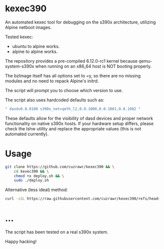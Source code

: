 # kexec390
An automated kexec tool for debugging on the s390x architecture, utilizing Alpine netboot images.

Tested kexec:
- ubuntu to alpine works.
- alpine to alpine works.

The repository provides a pre-compiled 6.12.0-rc1 kernel because qemu-system-s390x when running on an x86_64 host is NOT booting properly.

The bzImage itself has all options set to =y, so there are no missing modules and no need to repack Alpine's initrd.

The script will prompt you to choose which version to use.

The script also uses hardcoded defaults such as:
```bash
" dasd=0.0.0100 s390x_net=qeth_l2,0.0.1000,0.0.1001,0.0.1002 "
```

These defaults allow for the visibility of dasd devices and proper network functionality on native s390x hosts.
If your hardware setup differs, please check the lshw utility and replace the appropriate values (this is not automated currently).

# Usage

```bash
git clone https://github.com/cuzrawr/kexec390 && \
	cd kexec390 && \
	chmod +x deploy.sh && \
	sudo ./deploy.sh
```

Alternative (less ideal) method:

```bash
curl -sSL https://raw.githubusercontent.com/cuzrawr/kexec390/refs/heads/main/deploy.sh | sudo bash
```

# ...

The script has been tested on a real s390x system.

Happy hacking!
